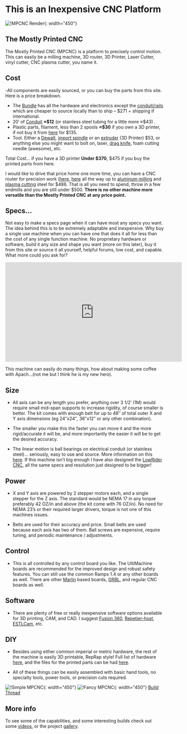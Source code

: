 # This is an Inexpensive CNC Platform
![!MPCNC Render](https://www.v1engineering.com/wp-content/uploads/2018/10/renb1-1.jpg){: width="450"}
 
## The Mostly Printed CNC

The Mostly Printed CNC (MPCNC) is a platform to precisely control motion. This can easily be a milling machine, 3D router, 3D Printer, Laser Cutter, vinyl cutter, CNC plasma cutter, you name it.

## Cost

-All components are easily sourced, or you can buy the parts from this site. Here is a price breakdown.

* The [Bundle](https://vicious1-com.myshopify.com/collections/bundles/products/mostly-printed-cnc-parts-bundle) has all the hardware and electronics except the [conduit/rails](https://www.v1engineering.com/assembly/conduit-rails-tubes-pipes/) which are cheaper to source locally than to ship – $271 + shipping if international.
* 20′ of [Conduit](https://www.v1engineering.com/assembly/conduit-rails-tubes-pipes/) **≈\$12** (or stainless steel tubing for a little more ≈\$43) .
* Plastic parts, filament, less than 2 spools **≈\$30** if you own a 3D printer, if not buy it from [here](https://shop.v1engineering.com/collections/bundles) for $135.
* Tool. Either a [Dewalt](https://amzn.to/1MoBSQq), [import spindle](https://amzn.to/2arEPEg) or an [extruder](https://vicious1-com.myshopify.com/collections/3dprinter-parts/products/3d-printing-extruder) (3D Printer) $53, or anything else you might want to bolt on, laser, [drag knife](https://shop.v1engineering.com/collections/parts/products/drag-knife-vinyl-cutter), foam cutting needle (awesome), etc.

Total Cost… if you have a 3D printer **Under $370**, $475 if you buy the printed parts from here.

I would like to drive that price home one more time, you can have a CNC router for precision work ([here](https://www.v1engineering.com/forum/topic/mrrf-2018-ideas/page/3/#post-56336), [here](https://www.v1engineering.com/forum/topic/pcb-examples/#post-9100) all the way up to [aluminum milling](https://www.v1engineering.com/forum/topic/lionkevs-aluminum-attempts/page/2/#post-38463) and [plasma cutting](https://www.v1engineering.com/forum/topic/plasma-build/#post-30714) steel for $486. That is all you need to spend, throw in a few endmills and you are still under $500. **There is no other machine more versatile than the Mostly Printed CNC at any price point.**


## Specs…

Not easy to make a specs page when it can have most any specs you want. The idea behind this is to be extremely adaptable and inexpensive. Why buy a single use machine when you can have one that does it all for less than the cost of any single function machine. No proprietary hardware or software, build it any size and shape you want (more on this later), buy it from this site or source it all yourself, helpful forums, low cost, and capable. What more could you ask for?

<iframe width="560" height="315" src="https://www.youtube.com/embed/qJfYTv88YvI"
  title="YouTube video player" frameborder="0" allow="accelerometer; autoplay;
  clipboard-write; encrypted-media; gyroscope; picture-in-picture" allowfullscreen></iframe>

This machine can easily do many things, how about making some coffee with Apach…(not me but I think he is my new hero).

 
## Size

- All axis can be any length you prefer, anything over 3 1/2′ (1M) would require small mid-span supports to increase rigidity, of course smaller is better.  The kit comes with enough belt for up to 48″ of total outer X and Y axis dimensions (eg 24″x24″, 36″x12″ or any other combination).

- The smaller you make this the faster you can move it and the more rigid/accurate it will be, and more importantly the easier it will be to get the desired accuracy.

- The linear motion is ball bearings on electrical conduit (or stainless steel)… seriously, easy to use and source. More information on this [here](https://www.v1engineering.com/assembly/machine-size/). If this machine isn’t big enough I have also designed the [LowRider CNC](https://www.v1engineering.com/lowrider-cnc/), all the same specs and resolution just designed to be bigger!

 
## Power

- X and Y axis are powered by 2 stepper motors each, and a single stepper for the Z axis. The standard would be NEMA 17 in any torque preferably 42 OZ/in and above (the kit come with 76 OZ/in). No need for NEMA 23’s or their required larger drivers,  torque is not one of this machines issues.

- Belts are used for their accuracy and price. Small belts are used because each axis has two of them. Ball screws are expensive, require tuning, and periodic maintenance / adjustments.

 
## Control

- This is all controlled by any control board you like. The UltiMachine boards are recommended for the improved design and robust safety features. You can still use the common Ramps 1.4 or any other boards as well. There are other [Marlin](https://github.com/MarlinFirmware/Marlin) based boards, [GRBL](https://github.com/grbl/grbl), and regular CNC boards as well.

 
## Software

- There are plenty of free or really inexpensive software options available for 3D printing, CAM, and CAD. I suggest [Fusion 360](http://www.autodesk.com/products/fusion-360/overview), [Repetier-host](http://www.repetier.com/), [ESTLCam](http://www.estlcam.com/), etc.

 
## DIY

- Besides using either common imperial or metric hardware, the rest of the machine is easily 3D printable, RepRap style! Full list of hardware [here](https://www.v1engineering.com/blog/parts/), and the files for the printed parts can be had [here](https://www.thingiverse.com/thing:724999).

- All of these things can be easily assembled with basic hand tools, no specialty tools, power tools, or precision cuts required.

![!Simple MPCNC](https://www.v1engineering.com/wp-content/uploads/2015/07/IMG_20150802_16352001.jpg){: width="450"}
![!Fancy MPCNC](https://www.v1engineering.com/wp-content/uploads/2018/04/IMG_20180409_184626.jpg){: width="450"}
[Build Thread](https://www.v1engineering.com/forum/topic/red-black-and-wheels/)

## More info

To see some of the capabilities, and some interesting builds check out some [videos](https://www.v1engineering.com/videos/), or the project [gallery](https://www.v1engineering.com/videos/gallery/).
